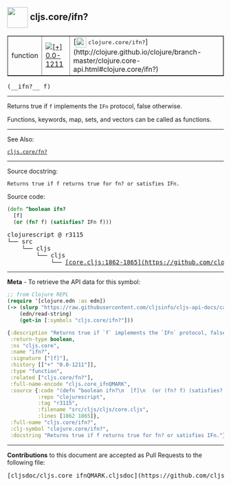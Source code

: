 ## <img width="48px" valign="middle" src="http://i.imgur.com/Hi20huC.png"> cljs.core/ifn?

 <table border="1">
<tr>

<td>function</td>
<td><a href="https://github.com/cljsinfo/cljs-api-docs/tree/0.0-1211"><img valign="middle" alt="[+] 0.0-1211" src="https://img.shields.io/badge/+-0.0--1211-lightgrey.svg"></a> </td>
<td>
[<img height="24px" valign="middle" src="http://i.imgur.com/1GjPKvB.png"> <samp>clojure.core/ifn?</samp>](http://clojure.github.io/clojure/branch-master/clojure.core-api.html#clojure.core/ifn?)
</td>
</tr>
</table>

 <samp>
(__ifn?__ f)<br>
</samp>

---

Returns true if `f` implements the `IFn` protocol, false otherwise.

Functions, keywords, map, sets, and vectors can be called as functions.

---


See Also:

[`cljs.core/fn?`](cljs.core_fnQMARK.md)<br>

---

Source docstring:

```
Returns true if f returns true for fn? or satisfies IFn.
```

Source code:

```clj
(defn ^boolean ifn?
  [f]
  (or (fn? f) (satisfies? IFn f)))
```

 <pre>
clojurescript @ r3115
└── src
    └── cljs
        └── cljs
            └── <ins>[core.cljs:1862-1865](https://github.com/clojure/clojurescript/blob/r3115/src/cljs/cljs/core.cljs#L1862-L1865)</ins>
</pre>


---

__Meta__ - To retrieve the API data for this symbol:

```clj
;; from Clojure REPL
(require '[clojure.edn :as edn])
(-> (slurp "https://raw.githubusercontent.com/cljsinfo/cljs-api-docs/catalog/cljs-api.edn")
    (edn/read-string)
    (get-in [:symbols "cljs.core/ifn?"]))
```

```clj
{:description "Returns true if `f` implements the `IFn` protocol, false otherwise.\n\nFunctions, keywords, map, sets, and vectors can be called as functions.",
 :return-type boolean,
 :ns "cljs.core",
 :name "ifn?",
 :signature ["[f]"],
 :history [["+" "0.0-1211"]],
 :type "function",
 :related ["cljs.core/fn?"],
 :full-name-encode "cljs.core_ifnQMARK",
 :source {:code "(defn ^boolean ifn?\n  [f]\n  (or (fn? f) (satisfies? IFn f)))",
          :repo "clojurescript",
          :tag "r3115",
          :filename "src/cljs/cljs/core.cljs",
          :lines [1862 1865]},
 :full-name "cljs.core/ifn?",
 :clj-symbol "clojure.core/ifn?",
 :docstring "Returns true if f returns true for fn? or satisfies IFn."}

```

---

__Contributions__ to this document are accepted as Pull Requests to the following file:

 <pre>
[cljsdoc/cljs.core_ifnQMARK.cljsdoc](https://github.com/cljsinfo/cljs-api-docs/blob/master/cljsdoc/cljs.core_ifnQMARK.cljsdoc)
</pre>

